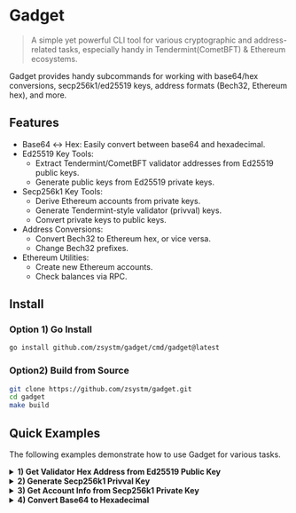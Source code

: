 # Gadget
> A simple yet powerful CLI tool for various cryptographic and address-related tasks, especially handy in Tendermint(CometBFT) & Ethereum ecosystems.

Gadget provides handy subcommands for working with base64/hex conversions, secp256k1/ed25519 keys, address formats (Bech32, Ethereum hex), and more.

## Features
- Base64 ↔ Hex: Easily convert between base64 and hexadecimal. 
- Ed25519 Key Tools:
  - Extract Tendermint/CometBFT validator addresses from Ed25519 public keys.
  - Generate public keys from Ed25519 private keys.
- Secp256k1 Key Tools:
  - Derive Ethereum accounts from private keys. 
  - Generate Tendermint-style validator (privval) keys. 
  - Convert private keys to public keys.
- Address Conversions:
  - Convert Bech32 to Ethereum hex, or vice versa. 
  - Change Bech32 prefixes.
- Ethereum Utilities:
  - Create new Ethereum accounts. 
  - Check balances via RPC.

## Install
### Option 1) Go Install

```bash
go install github.com/zsystm/gadget/cmd/gadget@latest
```

### Option2) Build from Source
```bash
git clone https://github.com/zsystm/gadget.git
cd gadget
make build
```

## Quick Examples
The following examples demonstrate how to use Gadget for various tasks.
<details> <summary><strong>1) Get Validator Hex Address from Ed25519 Public Key</strong></summary>
```bash
# 1. Check your validator's Ed25519 public key
cometbft show-validator
# Outputs something like:
{
  "type":"tendermint/PubKeyEd25519",
  "value":"xV2T7kMMXB94NOm22wIPrFyaFFGhiodEIliFAaGnODw="
}
**Result:**
```bash
address: 9C1950C518E7F2188B054417A9B33CB41B5935B7
```

</details> <details> <summary><strong>2) Generate Secp256k1 Privval Key</strong></summary>
```bash
# Generate a Tendermint-style private validator key from a secp256k1 private key
gadget secp256k1 privval 1afed3c4437316f73d28f69fd5e90ffc551a3862d08c34073e42f89d9dcc7149
```
**Result:**
```json
{
  "Key": {
    "address": "870B2D7410FA447EBB61E03D41F01B746F413137",
    "pub_key": {
      "type": "tendermint/PubKeySecp256k1",
      "value": "A1Sh0t3iqUEvMEfxBYaLCmRoDfqvNzIw0UjmkYBivSZC"
    },
    "priv_key": {
      "type": "tendermint/PrivKeySecp256k1",
      "value": "FkyINadFe6Dw5TKNHXly4lnxqXnQ63aSwxxfauROJ6M="
    }
  },
  "LastSignState": {
    "height": "0",
    "round": 0,
    "step": 0
  }
}
```

</details> <details> <summary><strong>3) Get Account Info from Secp256k1 Private Key</strong></summary>
```bash
gadget secp256k1 acc story 164c8835a7457ba0f0e5328d1d7972e259f1a979d0eb7692c31c5f6ae44e27a3
```
**Result:**
```json
{
  "ethAddr": "0x881319354734eb9366A26a4f3e640BA55F1a2e0c",
  "accAddr": "story1su9j6aqslfz8awmpuq75ruqmw3h5zvfh7zkaax",
  "valAddr": "storyvaloper1su9j6aqslfz8awmpuq75ruqmw3h5zvfhsdzukd",
  "pubKey": "A1Sh0t3iqUEvMEfxBYaLCmRoDfqvNzIw0UjmkYBivSZC"
}
```

</details> <details> <summary><strong>4) Convert Base64 to Hexadecimal</strong></summary>
```bash
gadget b64-to-hex A1Sh0t3iqUEvMEfxBYaLCmRoDfqvNzIw0UjmkYBivSZC
```
**Result:**
```bash
hex: 0354a1d2dde2a9412f3047f105868b0a64680dfaaf373230d148e6918062bd2642
```

## Commands Overview
The following is a list of available commands in Gadget. Use `gadget help [command]` for detailed help on any command.
- Base64 ↔ Hex 
  - `gadget b64-to-hex`: Convert a base64 string to hexadecimal 
  - `gadget hex-to-b64`: Convert a hexadecimal string to base64

- Address Tools(`addr`)
  - `gadget addr bech-to-eth`: Convert a Bech32 address to a 20-byte Ethereum hexadecimal address
  - `gadget addr eth-to-bech`: Convert a 20-byte Ethereum hexadecimal address to Bech32 
  - `gadget addr change-bech-prefix`: Convert a Bech32 address to another prefix
- Ethereum Tools(`eth`)
  - `gadget eth addr`: Get Ethereum address from a private key
  - `gadget eth get-balance`: Get the balance of an Ethereum address using RPC
  - `gadget eth new-acc`: Generate a random Ethereum account
- Secp256k1 Tools(`secp256k1`)
  - `gadget secp2565k1 acc`: (hex without 0x) secp256k1 private key → account info.
  - `gadget secp256k1 privval`: (hex without 0x) secp256k1 private key → Tendermint/CometBFT privval key
  - `gadget secp256k1 pub`: (hex without 0x) secp256k1 private key → public key
- Ed25519 Tools (`ed25519`)
  - `gadget ed25519 addr-from-pubkey`: Ed25519 public key → Tendermint/CometBFT validator hex address
  - `gadget ed25519 pubkey-from-privkey`: Ed25519 private key → public key

## License

This project is licensed under GNU General Public License v3.0 - see the [LICENSE](LICENSE) file for details.
